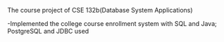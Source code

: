 The course project of CSE 132b(Database System Applications)

-Implemented the college course enrollment system with SQL and Java; PostgreSQL and JDBC used
